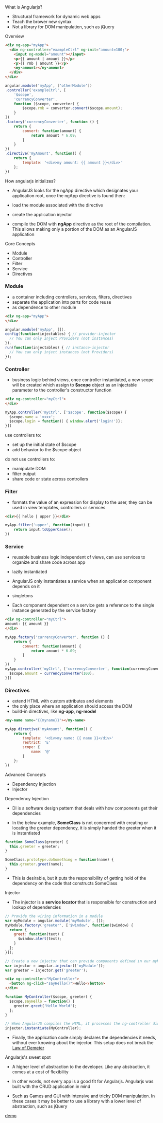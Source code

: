 What is Angularjs?

- Structural framework for dynamic web apps 
- Teach the brower new syntax 
- Not a library for DOM manipulation, such as jQuery



Overview

```html
<div ng-app="myApp">
  <div ng-controller="exampleCtrl" ng-init="amount=100;">
    <input ng-model="amount"></input>
    <p>{{ amount | amount }}</p>
    <p>{{ rmb | amount }}</p>
    <my-amount></my-amount>
  </div>
</div> 
```

```js
angular.module('myApp', ['otherModule'])
.controller('exampleCtrl', [
    '$scope', 
    'currencyConverter', 
    function ($scope, converter) {
        $scope.rmb = converter.convert($scope.amount);
    }
])
.factory('currencyConverter', function () {
    return {
        convert: function(amount) { 
            return amount * 6.09;
        }
    }
})
.directive('myAmount', function() {
    return {
        template: '<div>my amount: {{ amount }}</div>'
    };
})
```



How angularjs initializes?


- AngularJS looks for the ngApp directive which designates your application root, once the ngApp directive is found then:


- load the module associated with the directive
- create the application injector
- compile the DOM with **ngApp** directive as the root of the compilation. This allows making only a portion of the DOM as an AngularJS application



Core Concepts

- Module
- Controller
- Filter
- Service
- Directives


<h3>Module</h3>

- a container including controllers, services, filters, directives
- separate the application into parts for code reuse
- as dependence to other module

```html
<div ng-app="myApp">
</div>
```

```js
angular.module('myApp', []).
config(function(injectables) { // provider-injector
  // You can only inject Providers (not instances)
}).
run(function(injectables) { // instance-injector
  // You can only inject instances (not Providers)
});
```


<h3>Controller</h3>

- business logic behind views, once controller instantiated, a new scope will be created which assign to **$scope** object as an injectable parameter to the controller's constructor function

```html
<div ng-controller="myCtrl">
</div>
```

```js
myApp.controller('myCtrl', ['$scope', function($scope) {
  $scope.name = 'xxxx';
  $scope.login = function() { window.alert('login!')};
}])
```


use controllers to:

- set up the initial state of $scope
- add behavior to the $scope object


do not use controllers to:

- manipulate DOM 
- filter output
- share code or state across controllers 


<h3>Filter</h3>

- formats the value of an expression for display to the user, they can be used in view templates, controllers or services

```html
<div>{{ hello | upper }}</div>
```

```js
myApp.filter('upper', function(input) {
    return input.toUpperCase();
})
```


<h3>Service</h3>

 - reusable business logic independent of views, can use services to organize and share code across app


- lazily instantiated 
 - AngularJS only instantiates a service when an application component depends on it
- singletons 
 - Each component dependent on a service gets a reference to the single instance generated by the service factory


```html
<div ng-controller="myCtrl">
amount: {{ amount }}
</div>
```
```js
myApp.factory('currencyConverter', function () {
    return {
        convert: function(amount) { 
            return amount * 6.09;
        }
    }
})
myApp.controller('myCtrl', ['currencyConverter', function(currencyConverter) {
  $scope.amount = currencyConverter(100);
}])
```


<h3>Directives</h3>

- extend HTML with custom attributes and elements
- the only place where an application should access the DOM
- build-in directives, like **ng-app**, **ng-model**

```html
<my-name name="{{myname}}"></my-name>
```

```js
myApp.directive('myAmount', function() {
    return {
        template: '<div>my name: {{ name }}</div>'
        restrict: 'E'
        scope: {
            name: '@'
        }
    };
})
```



Advanced Concepts

- Dependency Injection
- Injector


Dependency Injection

- DI is a software design pattern that deals with how components get their dependencies


- In the below example, **SomeClass** is not concerned with creating or locating the greeter dependency, it is simply handed the greeter when it is instantiated

```js
function SomeClass(greeter) {
  this.greeter = greeter;
}

SomeClass.prototype.doSomething = function(name) {
  this.greeter.greet(name);
}
```

- This is desirable, but it puts the responsibility of getting hold of the dependency on the code that constructs SomeClass


Injector

- The injector is a **service locator** that is responsible for construction and lookup of dependencies

```js
// Provide the wiring information in a module
var myModule = angular.module('myModule', []);
myModule.factory('greeter', ['$window', function($window) {
  return {
    greet: function(text) {
      $window.alert(text);
    }
  };
}]);

// Create a new injector that can provide components defined in our myModule module
var injector = angular.injector(['myModule']);
var greeter = injector.get('greeter');
```


```html
<div ng-controller="MyController">
  <button ng-click="sayHello()">Hello</button>
</div>
```

```js
function MyController($scope, greeter) {
  $scope.sayHello = function() {
    greeter.greet('Hello World');
  };
}

// When AngularJS compiles the HTML, it processes the ng-controller directive by asking the injector to create an instance of the controller and its dependencies
injector.instantiate(MyController);
```

- Finally, the application code simply declares the dependencies it needs, without ever knowing about the injector. This setup does not break the [Law of Demeter](https://en.wikipedia.org/wiki/Law_of_Demeter)



Angularjs's sweet spot


- A higher level of abstraction to the developer. Like any abstraction, it comes at a cost of flexibility


- In other words, not every app is a good fit for Angularjs. Angularjs was built with the CRUD application in mind


- Such as Games and GUI with intensive and tricky DOM manipulation. In these cases it may be better to use a library with a lower level of abstraction, such as jQuery



[demo](http://xiaodongli.me/)
